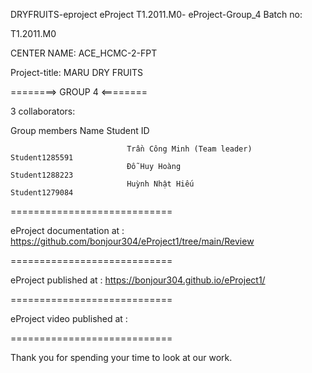 DRYFRUITS-eproject
eProject T1.2011.M0- eProject-Group_4 Batch no:

T1.2011.M0

CENTER NAME: ACE_HCMC-2-FPT

Project-title: MARU DRY FRUITS

========> GROUP 4 <========

3 collaborators:

 Group members                Name	                         Student ID

                              Trần Công Minh (Team leader)      Student1285591
                              Đỗ Huy Hoàng                      Student1288223 
                              Huỳnh Nhật Hiếu                   Student1279084
============================

eProject documentation at : https://github.com/bonjour304/eProject1/tree/main/Review

============================

eProject published at : https://bonjour304.github.io/eProject1/

============================

eProject video published at : 

============================

Thank you for spending your time to look at our work.

